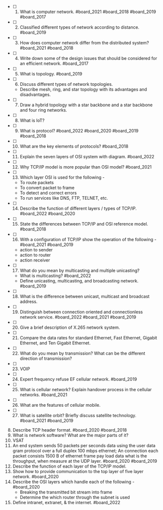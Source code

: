 - [ ] 1. What is computer network. #board_2021 #board_2018 #board_2019 #board_2017 
- [ ] 2. Classified different types of network according to distance. #board_2019 
- [ ] 3. How does computer network differ from the distributed system? #board_2021 #board_2018 
- [ ] 4. Write down some of the design issues that should be considered for an efficient network. #board_2017 
- [ ] 5. What is topology. #board_2019 
- [ ] 6. Discuss different types of network topologies.
	- Describe mesh, ring, and star topology with its advantages and disadvantages.
- [ ] 7. Draw a hybrid topology with a star backbone and a star backbone and four ring networks.
- [ ] 8. What is IoT?
- [ ] 9. What is protocol? #board_2022 #board_2020 #board_2019 #board_2018 
- [ ] 10. What are the key elements of protocols? #board_2018 

- [ ] 11. Explain the seven layers of OSI system with diagram. #board_2022     
- [ ] 12. Why TCP/IP model is more popular than OSI model? #board_2021 
- [ ] 13. Which layer OSI is used for the following -
	- To route packets
	- To convert packet to frame
	- To detect and correct errors
	- To run services like DNS, FTP, TELNET, etc.
- [ ] 14. Describe the function of different layers / types of TCP/IP. #board_2022 #board_2020 
- [ ] 15. State the differences between TCP/IP and OSI reference model. #board_2018 
- [ ] 16. With a configuration of TCP/IP show the operation of the following - #board_2021 #board_2019
	- action to sender
	- action to router
	- action receiver

- [ ] 17. What do you mean by multicasting and multiple unicasting?
	- What is multicasting? #board_2022 
	- Define unicasting, multicasting, and broadcasting network. #board_2019 
- [ ] 18. What is the difference between unicast, multicast and broadcast address.
- [ ] 19. Distinguish between connection oriented and connectionless network service. #board_2022 #board_2021 #board_2019 
- [ ] 20. Give a brief description of X.265 network system.
- [ ] 21. Compare the data rates for standard Ethernet, Fast Ethernet, Gigabit Ethernet, and Ten Gigabit Ethernet.
- [ ] 22. What do you mean by transmission? What can be the different direction of transmission?
- [ ] 23. VOIP
- [ ] 24. Expert frequency refuse EF cellular network. #board_2019 
- [ ] 25. What is cellular network? Explain handover process in the cellular networks. #board_2021  
- [ ] 26. What are the features of cellular mobile.
- [ ] 27. What is satellite orbit? Briefly discuss satellite technology. #board_2021 #board_2019 

8. Describe TCP header format. #board_2020 #board_2018 
9. What is network software? What are the major parts of it?
10. VSAT
11. An end system sends 50 packets per seconds data using the user data gram protocol over a full duplex 100 mbps ethernet; An connection each packet consists 1500 B of ethernet frame pay load data what is the throughput, when measure at the UDP layer. #board_2020 #board_2019 
12. Describe the function of each layer of the TCP/IP model.
13. Show how to provide communication to the top layer of five layer network. #board_2020 
14. Describe the OSI layers which handle each of the following - #board_2020 
	- Breaking the transmitted bit stream into frame
	- Determine the which router through the subnet is used
15. Define intranet, extranet, & the internet. #board_2022 